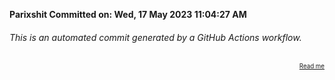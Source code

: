 **Parixshit Committed on: Wed, 17 May 2023 11:04:27 AM** <!-- 6ff20504-3dbf-4ba3-ad29-cc5e4cb90e0a -->

###### This is an automated commit generated by a GitHub Actions workflow.

<div align="right"><sub><sup><a href="https://github.com/Parixshit/AutoCommit.git">Read me</a></sup></sub></div>
